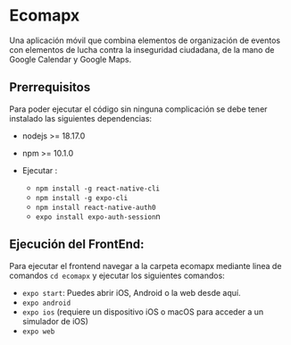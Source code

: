 # Ecomapx
Una aplicación móvil que combina elementos de organización de eventos con elementos de lucha contra la inseguridad ciudadana, de la mano de Google Calendar y Google Maps.

## Prerrequisitos
Para poder ejecutar el código sin ninguna complicación se debe tener instalado las siguientes dependencias:
- nodejs >= 18.17.0
- npm >= 10.1.0
- Ejecutar :

  - ```npm install -g react-native-cli```
  - ```npm install -g expo-cli```
  - ```npm install react-native-auth0```
  - ```expo install expo-auth-session```n



## Ejecución del FrontEnd:
Para ejecutar el frontend navegar a la carpeta ecomapx mediante linea de comandos ```cd ecomapx``` y ejecutar los siguientes comandos:
- ```expo start```: Puedes abrir iOS, Android o la web desde aquí.
- ```expo android```
- ```expo ios``` (requiere un dispositivo iOS o macOS para acceder a un simulador de iOS)
- ```expo web```

